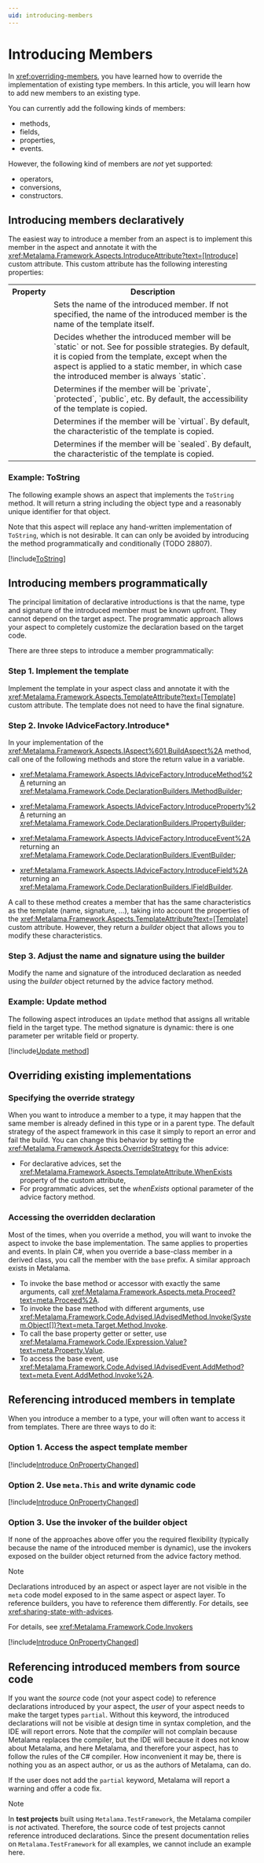 ```yaml
---
uid: introducing-members
---
```

# Introducing Members

In <xref:overriding-members>, you have learned how to override the implementation of existing type members. In this article, you will learn how to add new members to an existing type.

You can currently add the following kinds of members:

- methods,
- fields,
- properties,
- events.

However, the following kind of members are _not_ yet supported:

- operators,
- conversions,
- constructors.

## Introducing members declaratively

The easiest way to introduce a member from an aspect is to implement this member in the aspect and annotate it with the <xref:Metalama.Framework.Aspects.IntroduceAttribute?text=[Introduce]> custom attribute.  This custom attribute has the following interesting properties:

<table>
    <tr>
        <th>Property</th>
        <th>Description</th>
    </tr>
    <tr>
        <td>
            <xref:Metalama.Framework.Aspects.TemplateAttribute.Name>
        </td>
        <td>
            Sets the name of the introduced member. If not specified, the name of the introduced member is the name of the template itself.
        </td>
    </tr>
    <tr>
        <td>
            <xref:Metalama.Framework.Aspects.TemplateAttribute.Scope>
        </td>
        <td>
            Decides whether the introduced member will be `static` or not. See <xref:Metalama.Framework.Aspects.IntroductionScope> for possible strategies. By default, it is copied from the template, except when the aspect is applied to a static member, in which case the introduced member is always `static`.
        </td>
    </tr>
    <tr>
        <td>
            <xref:Metalama.Framework.Aspects.TemplateAttribute.Accessibility>
        </td>
        <td>
            Determines if the member will be `private`, `protected`, `public`, etc. By default, the accessibility of the template is copied.
        </td>
    </tr>
    <tr>
        <td>
            <xref:Metalama.Framework.Aspects.TemplateAttribute.IsVirtual>
        </td>
        <td>
            Determines if the member will be `virtual`. By default, the characteristic of the template is copied.
        </td>
    </tr>
    <tr>
        <td>
            <xref:Metalama.Framework.Aspects.TemplateAttribute.IsSealed>
        </td>
        <td>
            Determines if the member will be `sealed`. By default, the characteristic of the template is copied.
        </td>
    </tr>
</table>

### Example: ToString

The following example shows an aspect that implements the `ToString` method. It will return a string including the object type and a reasonably unique identifier for that object.

Note that this aspect will replace any hand-written implementation of `ToString`, which is not desirable. It can can only be avoided by introducing the method programmatically and conditionally (TODO 28807).

[!include[ToString](../../../code/Metalama.Documentation.SampleCode.AspectFramework/IntroduceMethod.cs)]

## Introducing members programmatically

The principal limitation of declarative introductions is that the name, type and signature of the introduced member must be known upfront. They cannot depend on the target aspect. The programmatic approach allows your aspect to completely customize the declaration based on the target code.

There are three steps to introduce a member programmatically:

### Step 1. Implement the template

Implement the template in your aspect class and annotate it with the <xref:Metalama.Framework.Aspects.TemplateAttribute?text=[Template]> custom attribute. The template does not need to have the final signature.

### Step 2. Invoke IAdviceFactory.Introduce*

In your implementation of the <xref:Metalama.Framework.Aspects.IAspect%601.BuildAspect%2A> method, call one of the following methods and store the return value in a variable.

- <xref:Metalama.Framework.Aspects.IAdviceFactory.IntroduceMethod%2A> returning an <xref:Metalama.Framework.Code.DeclarationBuilders.IMethodBuilder>;

- <xref:Metalama.Framework.Aspects.IAdviceFactory.IntroduceProperty%2A> returning an <xref:Metalama.Framework.Code.DeclarationBuilders.IPropertyBuilder>;

- <xref:Metalama.Framework.Aspects.IAdviceFactory.IntroduceEvent%2A> returning an <xref:Metalama.Framework.Code.DeclarationBuilders.IEventBuilder>;

- <xref:Metalama.Framework.Aspects.IAdviceFactory.IntroduceField%2A> returning an <xref:Metalama.Framework.Code.DeclarationBuilders.IFieldBuilder>.

A call to these method creates a member that has the same characteristics as the template (name, signature, ...), taking into account the properties of the <xref:Metalama.Framework.Aspects.TemplateAttribute?text=[Template]> custom attribute. However, they return a _builder_ object that allows you to modify these characteristics.

### Step 3. Adjust the name and signature using the builder

Modify the name and signature of the introduced declaration as needed using the _builder_ object returned by the advice factory method.

### Example: Update method

The following aspect introduces an `Update` method that assigns all writable field in the target type. The method signature is dynamic: there is one parameter per writable field or property.

[!include[Update method](../../../code/Metalama.Documentation.SampleCode.AspectFramework/UpdateMethod.cs)]

## Overriding existing implementations

### Specifying the override strategy

When you want to introduce a member to a type, it may happen that the same member is already defined in this type or in a parent type. The default strategy of the aspect framework in this case it simply to report an error and fail the build. You can change this behavior by setting the <xref:Metalama.Framework.Aspects.OverrideStrategy> for this advice:

- For declarative advices, set the <xref:Metalama.Framework.Aspects.TemplateAttribute.WhenExists> property of the custom attribute,
- For programmatic advices, set the _whenExists_ optional parameter of the advice factory method.

[comment]: # (TODO: The implementation and documentation are not final. Another property and parameter should be defined to cope with the case when the member is inherited.)

### Accessing the overridden declaration

Most of the times, when you override a method, you will want to invoke the aspect to invoke the base implementation. The same applies to properties and events. In plain C#, when you override a base-class member in a derived class, you call the member with the `base` prefix. A similar approach exists in Metalama.

- To invoke the base method or accessor with exactly the same arguments, call <xref:Metalama.Framework.Aspects.meta.Proceed?text=meta.Proceed%2A>.
- To invoke the base method with different arguments, use <xref:Metalama.Framework.Code.Advised.IAdvisedMethod.Invoke(System.Object[])?text=meta.Target.Method.Invoke>.
- To call the base property getter or setter, use <xref:Metalama.Framework.Code.IExpression.Value?text=meta.Property.Value>.
- To access the base event, use <xref:Metalama.Framework.Code.Advised.IAdvisedEvent.AddMethod?text=meta.Event.AddMethod.Invoke%2A>.

[comment]: # (TODO: When it will work, Disposable example.)

## Referencing introduced members in template

When you introduce a member to a type, your will often want to access it from templates. There are three ways to do it:

### Option 1. Access the aspect template member

[!include[Introduce OnPropertyChanged](../../../code/Metalama.Documentation.SampleCode.AspectFramework/IntroducePropertyChanged1.cs)]

### Option 2. Use `meta.This` and write dynamic code

[!include[Introduce OnPropertyChanged](../../../code/Metalama.Documentation.SampleCode.AspectFramework/IntroducePropertyChanged3.cs)]

### Option 3. Use the invoker of the builder object

If none of the approaches above offer you the required flexibility (typically because the name of the introduced member is dynamic), use the invokers exposed on the builder object returned from the advice factory method.

> [!NOTE]
> Declarations introduced by an aspect or aspect layer are not visible in the `meta` code model exposed to in the same aspect or aspect layer. To reference builders, you have to reference them differently. For details, see <xref:sharing-state-with-advices>.

For details, see <xref:Metalama.Framework.Code.Invokers>

[!include[Introduce OnPropertyChanged](../../../code/Metalama.Documentation.SampleCode.AspectFramework/IntroducePropertyChanged2.cs)]

## Referencing introduced members from source code

If you want the _source_ code (not your aspect code) to reference declarations introduced by your aspect, the _user_ of your aspect needs to make the target types `partial`. Without this keyword, the introduced declarations will not be visible at design time in syntax completion, and the IDE will report errors. Note that the _compiler_ will not complain because Metalama replaces the compiler, but the IDE will because it does not know about Metalama, and here Metalama, and therefore your aspect, has to follow the rules of the C# compiler. How inconvenient it may be, there is nothing you as an aspect author, or us as the authors of Metalama, can do.

If the user does not add the `partial` keyword, Metalama will report a warning and offer a code fix.

> [!NOTE]
> In __test projects__ built using `Metalama.TestFramework`, the Metalama compiler is _not_ activated. Therefore, the source code of test projects cannot reference introduced declarations. Since the present documentation relies on `Metalama.TestFramework` for all examples, we cannot include an example here.

